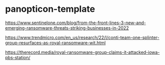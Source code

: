 # panopticon-template

https://www.sentinelone.com/blog/from-the-front-lines-3-new-and-emerging-ransomware-threats-striking-businesses-in-2022

https://www.trendmicro.com/en_us/research/22/l/conti-team-one-splinter-group-resurfaces-as-royal-ransomware-wit.html

https://therecord.media/royal-ransomware-group-claims-it-attacked-iowa-pbs-station/
